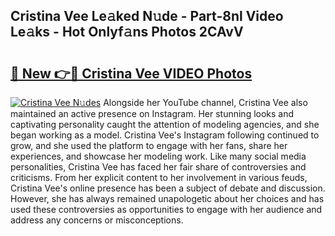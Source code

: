 ## Cristina Vee Le𝚊ked N𝚞de - Part-8nl Video Le𝚊ks - Hot Onlyf𝚊ns Photos 2CAvV

# <h2><a href="http://ab15055.deff.icu/?id=Cristina+Vee">🔗 New 👉🔴 Cristina Vee VIDEO Photos</a></h2>

[![Cristina Vee N𝚞des](https://i.imgur.com/rIISA9y.gif)](http://ab15055.deff.icu/?id=Cristina+Vee)
Alongside her YouTube channel, Cristina Vee also maintained an active presence on Instagram. Her stunning looks and captivating personality caught the attention of modeling agencies, and she began working as a model. Cristina Vee's Instagram following continued to grow, and she used the platform to engage with her fans, share her experiences, and showcase her modeling work. Like many social media personalities, Cristina Vee has faced her fair share of controversies and criticisms. From her explicit content to her involvement in various feuds, Cristina Vee's online presence has been a subject of debate and discussion. However, she has always remained unapologetic about her choices and has used these controversies as opportunities to engage with her audience and address any concerns or misconceptions.
